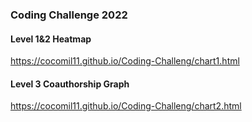 ### Coding Challenge 2022 
#### Level 1&2 Heatmap
https://cocomil11.github.io/Coding-Challeng/chart1.html

#### Level 3 Coauthorship Graph
https://cocomil11.github.io/Coding-Challeng/chart2.html
